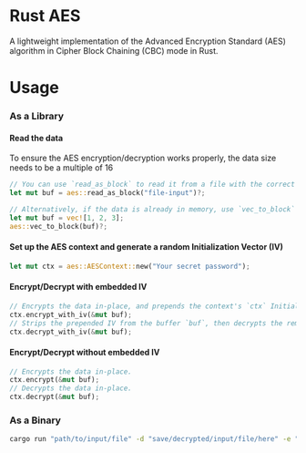 # Rust AES

A lightweight implementation of the Advanced Encryption Standard (AES) algorithm in Cipher Block Chaining (CBC) mode in Rust.

# Usage

### As a Library

#### Read the data

To ensure the AES encryption/decryption works properly, the data size needs to be a multiple of 16

```rust
// You can use `read_as_block` to read it from a file with the correct size.
let mut buf = aes::read_as_block("file-input")?;
```

```rust
// Alternatively, if the data is already in memory, use `vec_to_block` to resize it in-place.
let mut buf = vec![1, 2, 3];
aes::vec_to_block(buf)?;
```

#### Set up the AES context and generate a random Initialization Vector (IV)

```rust
let mut ctx = aes::AESContext::new("Your secret password");
```

#### Encrypt/Decrypt with embedded IV

```rust
// Encrypts the data in-place, and prepends the context's `ctx` Initialization Vector (IV) to the buffer `buf`.
ctx.encrypt_with_iv(&mut buf);
// Strips the prepended IV from the buffer `buf`, then decrypts the remaining data in-place.
ctx.decrypt_with_iv(&mut buf);
```

#### Encrypt/Decrypt without embedded IV

```rust
// Encrypts the data in-place.
ctx.encrypt(&mut buf);
// Decrypts the data in-place.
ctx.decrypt(&mut buf);
```
### As a Binary

```bash
cargo run "path/to/input/file" -d "save/decrypted/input/file/here" -e "save/encrypted/input/file/here"
```
